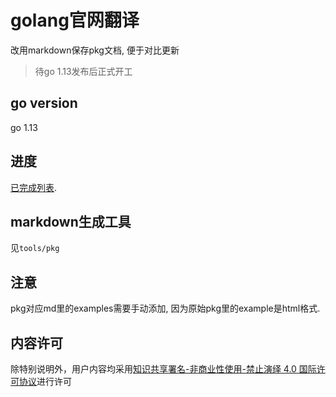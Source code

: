# golang官网翻译
改用markdown保存pkg文档, 便于对比更新

> 待go 1.13发布后正式开工

## go version
go 1.13

## 进度
[已完成列表](list.txt).

## markdown生成工具
见`tools/pkg`

## **注意**
pkg对应md里的examples需要手动添加, 因为原始pkg里的example是html格式.

## 内容许可
除特别说明外，用户内容均采用[知识共享署名-非商业性使用-禁止演绎 4.0 国际许可协议](https://creativecommons.org/licenses/by-nc-nd/4.0/)进行许可
